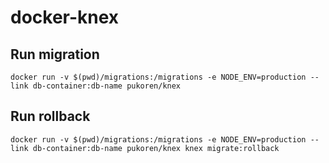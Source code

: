 # docker-knex

## Run migration
```
docker run -v $(pwd)/migrations:/migrations -e NODE_ENV=production --link db-container:db-name pukoren/knex
```

## Run rollback 
```
docker run -v $(pwd)/migrations:/migrations -e NODE_ENV=production --link db-container:db-name pukoren/knex knex migrate:rollback
```
